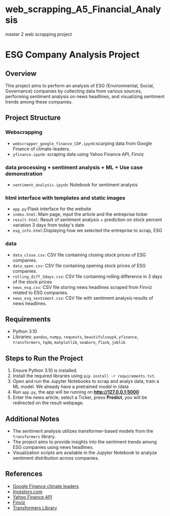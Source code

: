 # web_scrapping_A5_Financial_Analysis
master 2 web scrapping project 

# ESG Company Analysis Project

## Overview
This project aims to perform an analysis of ESG (Environmental, Social, Governance) companies by collecting data from various sources, performing sentiment analysis on news headlines, and visualizing sentiment trends among these companies.

## Project Structure
### Webscrapping
- `webscrapper_google_finance_CDP.ipynb`:scarping data from Google Finance of climate-leaders.
- `yfinance.ipynb`: scraping data using Yahoo Finance API, Finviz
### data processing + sentiment analysis + ML + Use case demonstration
- `sentiment_analysis.ipynb`: Notebook for sentiment analysis
### html interface with templates and static images
- `app.py`:Flask interface for the website
- `index.html`: Main page, input the article and the entreprise ticker
- `result.html`: Result of sentiment analysis + prediction on stock percent variation 3 days from today's date
- `esg_info.html`:Displaying how we selected the entreprise to scrap, ESG

### data
- `data_close.csv`: CSV file containing closing stock prices of ESG companies.
- `data_open.csv`: CSV file containing opening stock prices of ESG companies.
 - `rolling_diff_3days.csv`: CSV  file containing rolling difference in 3 days of the stock prices 
- `news_esg.csv`: CSV file storing news headlines scraped from Finviz related to ESG companies.
- `news_esg_sentiment.csv`: CSV file with sentiment analysis results of news headlines.

## Requirements
- Python 3.10
- Libraries: `pandas`, `numpy`, `requests`, `beautifulsoup4`, `yfinance`, `transformers`, `tqdm`, `matplotlib`, `seaborn`, `flask`, `joblib`

## Steps to Run the Project
1. Ensure Python 3.10 is installed.
2. Install the required libraries using `pip install -r requirements.txt`.
3. Open and run the Jupyter Notebooks to scrap and analys data, train a ML model. We already have a pretrained model in /data
4. Run `app.py`, the app will be running on **http://127.0.0.1:5000**
5.  Enter the news article, select a Ticker, press **Predict**, you will be redirected on the result webpage.


## Additional Notes
- The sentiment analysis utilizes transformer-based models from the `transformers` library.
- The project aims to provide insights into the sentiment trends among ESG companies using news headlines.
- Visualization scripts are available in the Jupyter Notebook to analyze sentiment distribution across companies.

## References
- [Google Finance climate leaders](https://www.google.com/finance/markets/climate-leaders)
- [Investors.com](https://www.investors.com/news/esg-stocks-list-of-100-best-esg-companies/)
- [Yahoo Finance API](https://finance.yahoo.com/)
- [Finviz](https://finviz.com/)
- [Transformers Library](https://huggingface.co/transformers/)


